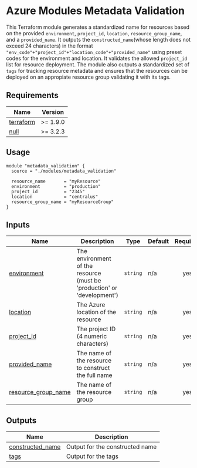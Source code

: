 # Azure Modules Metadata Validation

This Terraform module generates a standardized name for resources based on the provided `environment`, `project_id`, `location`, `resource_group_name`, and a `provided_name`. It outputs the `constructed_name`(whose length does not exceed 24 characters) in the format `"env_code"+"project_id"+"location_code"+"provided_name"` using preset codes for the environment and location. It validates the allowed `project_id` list for resource deployment. The module also outputs a standardized set of `tags` for tracking resource metadata and ensures that the resources can be deployed on an appropiate resource group validating it with its tags.

## Requirements

| Name | Version |
|------|---------|
| <a name="requirement_terraform"></a> [terraform](#requirement\_terraform) | >= 1.9.0 |
| <a name="requirement_null"></a> [null](#requirement\_null) | >= 3.2.3 |

## Usage

```hcl
module "metadata_validation" {
  source = "./modules/metadata_validation"

  resource_name       = "myResource"
  environment         = "production"
  project_id          = "2345"
  location            = "centralus"
  resource_group_name = "myResourceGroup"
}
```
## Inputs

| Name | Description | Type | Default | Required |
|------|-------------|------|---------|:--------:|
| <a name="input_environment"></a> [environment](#input\_environment) | The environment of the resource (must be 'production' or 'development') | `string` | n/a | yes |
| <a name="input_location"></a> [location](#input\_location) | The Azure location of the resource | `string` | n/a | yes |
| <a name="input_project_id"></a> [project\_id](#input\_project\_id) | The project ID (4 numeric characters) | `string` | n/a | yes |
| <a name="input_provided_name"></a> [provided\_name](#input\_provided\_name) | The name of the resource to construct the full name | `string` | n/a | yes |
| <a name="input_resource_group_name"></a> [resource\_group\_name](#input\_resource\_group\_name) | The name of the resource group | `string` | n/a | yes |

## Outputs

| Name | Description |
|------|-------------|
| <a name="output_constructed_name"></a> [constructed\_name](#output\_constructed\_name) | Output for the constructed name |
| <a name="output_tags"></a> [tags](#output\_tags) | Output for the tags |

